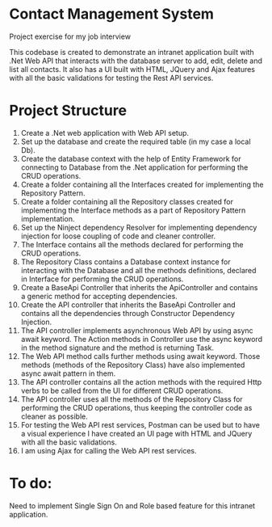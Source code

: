 # Contact Management System
Project exercise for my job interview


This codebase is created to demonstrate an intranet application built with .Net Web API that interacts with the database server to add, edit, delete and list all contacts. It also has a UI built with HTML, JQuery and Ajax features with all the basic validations for testing the Rest API services.


# Project Structure
	
1.	Create a .Net web application with Web API setup.
2.	Set up the database and create the required table (in my case a local Db).
3.	Create the database context with the help of Entity Framework for connecting to Database from the .Net application for performing the CRUD operations.
4.	Create a folder containing all the Interfaces created for implementing the Repository Pattern.
5.	Create a folder containing all the Repository classes created for implementing the Interface methods as a part of Repository Pattern implementation.
6.	Set up the Ninject dependency Resolver for implementing dependency injection for loose coupling of code and cleaner controller.
7.	The Interface contains all the methods declared for performing the CRUD operations.
8.	The Repository Class contains a Database context instance for interacting with the Database and all the methods definitions, declared in Interface for performing the CRUD operations.
9.	Create a BaseApi Controller that inherits the ApiController and contains a generic method for accepting dependencies.
10.	Create the API controller that inherits the BaseApi Controller and contains all the dependencies through Constructor Dependency Injection.
11.	The API controller implements asynchronous Web API by using async await keyword. The Action methods in Controller use the async keyword in the method signature and the method is returning Task.
12.	The Web API method calls further methods using await keyword. Those methods (methods of the Repository Class)  have also implemented async await pattern in them.
13.	The API controller contains all the action methods with the required Http verbs to be called from the UI for different CRUD operations.
14.	The API controller uses all the methods of the Repository Class for performing the CRUD operations, thus keeping the controller code as cleaner as possible. 
15.	For testing the Web API rest services, Postman can be used but to have a visual experience I have created an UI page with HTML and JQuery with all the basic validations.
16.	I am using Ajax for calling the Web API rest services.

# To do:
Need  to implement Single Sign On and Role based feature for this intranet application.



